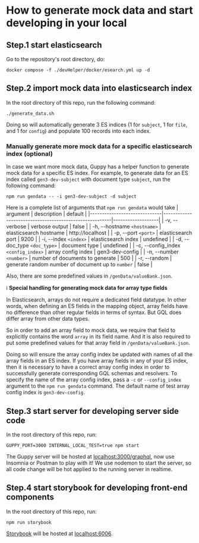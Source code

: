 # How to generate mock data and start developing in your local

## Step.1 start elasticsearch
Go to the repository's root directory, do:
```
docker compose -f ./devHelper/docker/esearch.yml up -d
```

## Step.2 import mock data into elasticsearch index
In the root directory of this repo, run the following command:

```
./generate_data.sh
```

Doing so will automatically generate 3 ES indices (1 for `subject`, 1 for `file`, and 1 for `config`) and populate 100 records into each index.

### Manually generate more mock data for a specific elasticsearch index (optional)
In case we want more mock data, Guppy has a helper function to generate mock data for a specific ES index. For example, to generate data for an ES index called `gen3-dev-subject` with document type `subject`, run the following command:
```
npm run gendata -- -i gen3-dev-subject -d subject
```

Here is a complete list of arguments that `npm run gendata` would take
| argument                     | description                                            | default           |
|------------------------------|--------------------------------------------------------|-------------------|
| -v, --verbose                | verbose output                                         | false             |
| -h, --hostname `<hostname>`  | elasticsearch hostname                                 | http://localhost  |
| -p, --port `<port>`          | elasticsearch port                                     | 9200              |
| -i, --index `<index>`        | elasticsearch index                                    | undefined         |
| -d, --doc_type `<doc_type>`  | document type                                          | undefined         |
| -c, --config_index `<config_index>`  | array config index                             | gen3-dev-config   |
| -n, --number `<number>`      | number of documents to generate                        | 500               |
| -r, --random                 | generate random number of document up to `number`      | false             |

Also, there are some predefined values in `/genData/valueBank.json`.

:information_source: **Special handling for generating mock data for array type fields**

In Elasticsearch, arrays do not require a dedicated field datatype. In other words, when defining an ES fields in the mapping object, array fields have no difference than other regular fields in terms of syntax. But GQL does differ array from other data types.

So in order to add an array field to mock data, we require that field to explicitly contains the word `array` in its field name. And it is also required to put some predefined values for that array field in `/genData/valueBank.json`.

Doing so will ensure the array config index be updated with names of all the array fields in an ES index. If you have array fields in any of your ES index, then it is necessary to have a correct array config index in order to successfully generate corresponding GQL schemas and resolvers. To specify the name of the array config index, pass a `-c` or `--config_index` argument to the `npm run gendata` command. The default name of test array config index is `gen3-dev-config`.

## Step.3 start server for developing server side code
In the root directory of this repo, run:

```
GUPPY_PORT=3000 INTERNAL_LOCAL_TEST=true npm start
```

The Guppy server will be hosted at [localhost:3000/graphql](http://localhost:3000/graphql), now use Insomnia or Postman to play with it!
We use nodemon to start the server, so all code change will be hot applied to the running server in realtime.

## Step.4 start storybook for developing front-end components
In the root directory of this repo, run:

```
npm run storybook
```

[Storybook](https://storybook.js.org/) will be hosted at [localhost:6006](http://localhost:6006).
